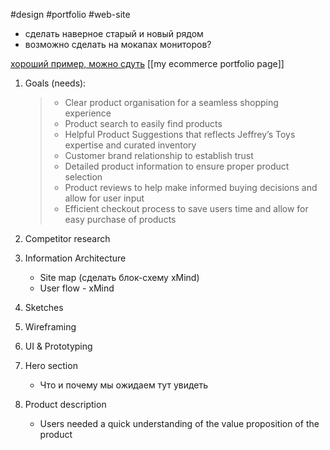 #design #portfolio #web-site

* сделать наверное старый и новый рядом
* возможно сделать на мокапах мониторов?

[хороший пример, можно сдуть](https://uxdesign.cc/designing-an-e-commerce-site-for-a-toy-store-a-ux-case-study-d244f891d028)
[[my ecommerce portfolio page]]

1. Goals (needs):
	
	>* Clear product organisation for a seamless shopping experience
	>* Product search to easily find products
	>* Helpful Product Suggestions that reflects Jeffrey’s Toys expertise and curated inventory
	>* Customer brand relationship to establish trust
	>* Detailed product information to ensure proper product selection
	>* Product reviews to help make informed buying decisions and allow for user input
	>* Efficient checkout process to save users time and allow for easy purchase of products

2. Competitor research
3. Information Architecture
	* Site map (сделать блок-схему xMind)
	* User flow - xMind
4. Sketches
5. Wireframing
6. UI & Prototyping

    
	
	
	
	
1. Hero section
	* Что и почему мы ожидаем тут увидеть
2. Product description
	* Users needed a quick understanding of the value proposition of the product
	
